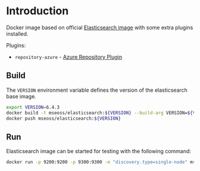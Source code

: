 # Introduction

Docker image based on official [Elasticsearch image](https://www.elastic.co/guide/en/logstash/current/docker.html) with some extra plugins installed.

Plugins:

* `repository-azure` - [Azure Repository Plugin](https://www.elastic.co/guide/en/elasticsearch/plugins/current/repository-azure.html#repository-azure)

## Build

The `VERSION` environment variable defines the version of the elasticsearch base image.

```bash
export VERSION=6.4.3
docker build -t mseoss/elasticsearch:${VERSION} --build-arg VERSION=${VERSION} .
docker push mseoss/elasticsearch:${VERSION}
```

## Run

Elasticsearch image can be started for testing with the following command:

```bash
docker run -p 9200:9200 -p 9300:9300 -e "discovery.type=single-node" mseoss/elasticsearch:${VERSION}
```
